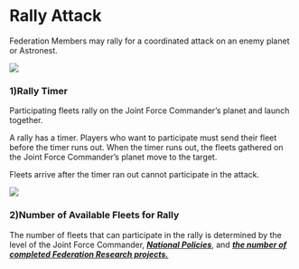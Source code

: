 # Rally Attack

 Federation Members may rally for a coordinated attack on an enemy planet or Astronest.

![](https://s3.ap-northeast-2.amazonaws.com/an2img/guide/605_001FedRallyAttack.png)



### 1)Rally Timer

 Participating fleets rally on the Joint Force Commander’s planet and launch together.

A rally has a timer. Players who want to participate must send their fleet before the timer runs out. When the timer runs out, the fleets gathered on the Joint Force Commander’s planet move to the target.

Fleets arrive after the timer ran out cannot participate in the attack.

![](https://s3.ap-northeast-2.amazonaws.com/an2img/guide/605_002FedRallyTime.png)



### 2)Number of Available Fleets for Rally

The number of fleets that can participate in the rally is determined by the level of the Joint Force Commander, [***<u>National Policies</u>***](101commandcenter.md), and [***<u>the number of completed Federation Research projects.</u>***](602fedresearch.md)
